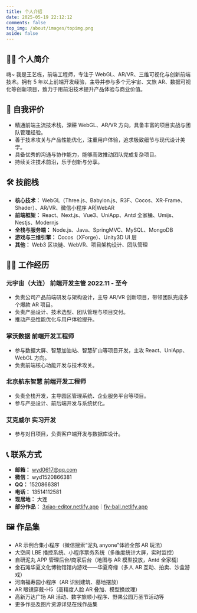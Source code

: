 ```yaml
---
title: 个人介绍
date: 2025-05-19 22:12:12
comments: false
top_img: /about/images/topimg.png
aside: false
---
```


## 🙋‍♂️ 个人简介

嗨~ 我是王艺栋，前端工程师，专注于 WebGL、AR/VR、三维可视化与创新前端技术。拥有 5 年以上前端开发经验，主导并参与多个元宇宙、文旅 AR、数据可视化等创新项目，致力于用前沿技术提升产品体验与商业价值。

## 🌟 自我评价

- 精通前端主流技术栈，深耕 WebGL、AR/VR 方向，具备丰富的项目实战与团队管理经验。
- 善于技术攻关与产品性能优化，注重用户体验，追求极致细节与现代设计美学。
- 具备优秀的沟通与协作能力，能够高效推动团队完成复杂项目。
- 持续关注技术前沿，乐于创新与分享。

## 🛠️ 技能栈

- **核心技术：** WebGL（Three.js、Babylon.js、R3F、Cocos、XR-Frame、Shader）、AR/VR、微信小程序 AR|WebAR
- **前端框架：** React、Next.js、Vue3、UniApp、Antd 全家桶、Umijs、Nestjs、Modernjs
- **全栈与服务端：** Node.js、Java、SpringMVC、MySQL、MongoDB
- **游戏与三维引擎：** Cocos（XForge）、Unity3D UI 层
- **其他：** Web3 区块链、WebVR、项目架构设计、团队管理

## 👨‍💻 工作经历

### 元宇宙（大连） 前端开发主管 2022.11 - 至今

- 负责公司产品前端研发与架构设计，主导 AR/VR 创新项目，带领团队完成多个爆款 AR 项目。
- 负责产品设计、技术选型、团队管理与项目交付。
- 推动产品性能优化与用户体验提升。

### 掌沃数据 前端开发工程师

- 参与数据大屏、智慧加油站、智慧矿山等项目开发，主攻 React、UniApp、WebGL 方向。
- 负责前端核心功能开发与技术攻关。

### 北京航东智慧 前端开发工程师

- 负责全栈开发，主导园区管理系统、企业服务平台等项目。
- 参与产品设计、前后端开发与系统优化。

### 艾克威尔 实习开发

- 参与对日项目，负责客户端开发与数据库设计。

## 📞 联系方式

- **邮箱：** [wyd0617@qq.com](mailto:wyd0617@qq.com)
- **微信：** wyd1520866381
- **QQ：** 1520866381
- **电话：** 13514112581
- **现居地：** 大连
- **部分作品：** [3xiao-editor.netlify.app](https://3xiao-editor.netlify.app)｜[fiy-ball.netlify.app](https://fiy-ball.netlify.app)

## 🖼️ 作品集

- AR 示例合集小程序（微信搜索“泥丸 anyone”体验全部 AR 玩法）
- 大空间 LBE 播控系统、小程序票务系统（多维度统计大屏，实时监控）
- 自研泥丸 APP 管理后台/商家后台（地图与 AR 模型投放，Antd 全家桶）
- 金石滩华夏文化博物馆馆内游戏——华夏奇缘（多人 AR 互动、拍卖、沙盒游戏）
- 河南福寿园小程序（AR 识别建筑、墓地摆放）
- AR 眼镜穿戴-H5（高精度人脸 AR 叠加、模型换纹理）
- 高新万达广场 AR 活动、数字旅顺小程序、野果公园万圣节活动等
- 更多作品及图片资源详见在线作品集
